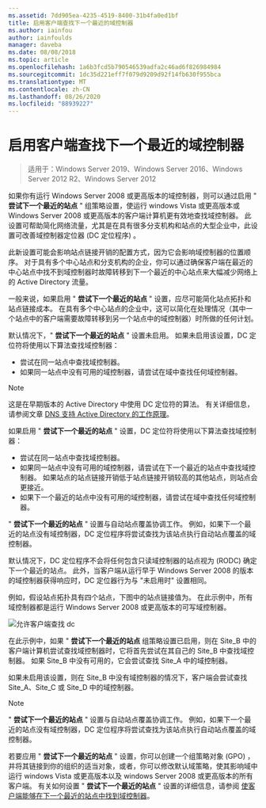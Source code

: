 ```yaml
---
ms.assetid: 7dd905ea-4235-4519-8400-31b4fa0ed1bf
title: 启用客户端查找下一个最近的域控制器
ms.author: iainfou
author: iainfoulds
manager: daveba
ms.date: 08/08/2018
ms.topic: article
ms.openlocfilehash: 1a6b3fcd5b790546539adfa2c46ad6f826984984
ms.sourcegitcommit: 1dc35d221eff7f079d9209d92f14fb630f955bca
ms.translationtype: MT
ms.contentlocale: zh-CN
ms.lasthandoff: 08/26/2020
ms.locfileid: "88939227"
---
```

# <a name="enabling-clients-to-locate-the-next-closest-domain-controller"></a>启用客户端查找下一个最近的域控制器

> 适用于：Windows Server 2019、Windows Server 2016、Windows Server 2012 R2、Windows Server 2012

如果你有运行 Windows Server 2008 或更高版本的域控制器，则可以通过启用 " **尝试下一个最近的站点** " 组策略设置，使运行 windows Vista 或更高版本或 Windows Server 2008 或更高版本的客户端计算机更有效地查找域控制器。 此设置可帮助简化网络流量，尤其是在具有很多分支机构和站点的大型企业中，此设置可改善域控制器定位器 (DC 定位程序) 。

此新设置可能会影响站点链接开销的配置方式，因为它会影响域控制器的位置顺序。 对于具有多个中心站点和分支机构的企业，你可以通过确保客户端在最近的中心站点中找不到域控制器时故障转移到下一个最近的中心站点来大幅减少网络上的 Active Directory 流量。

一般来说，如果启用 " **尝试下一个最近的站点** " 设置，应尽可能简化站点拓扑和站点链接成本。 在具有多个中心站点的企业中，这可以简化在处理情况（其中一个站点中的客户端需要故障转移到另一个站点中的域控制器）时所做的任何计划。

默认情况下，" **尝试下一个最近的站点** " 设置未启用。 如果未启用该设置，DC 定位符将使用以下算法查找域控制器：

- 尝试在同一站点中查找域控制器。
- 如果同一站点中没有可用的域控制器，请尝试在域中查找任何域控制器。

> [!NOTE]
> 这是在早期版本的 Active Directory 中使用 DC 定位符的算法。 有关详细信息，请参阅文章 [DNS 支持 Active Directory 的工作原理](/previous-versions/windows/it-pro/windows-server-2003/cc759550(v=ws.10))。

如果启用 " **尝试下一个最近的站点** " 设置，DC 定位符将使用以下算法查找域控制器：

- 尝试在同一站点中查找域控制器。
- 如果同一站点中没有可用的域控制器，请尝试在下一个最近的站点中查找域控制器。 如果站点的站点链接开销低于站点链接开销较高的其他站点，则站点会更接近。
- 如果下一个最近的站点中没有可用的域控制器，请尝试在域中查找任何域控制器。

" **尝试下一个最近的站点** " 设置与自动站点覆盖协调工作。 例如，如果下一个最近的站点没有域控制器，DC 定位程序将尝试查找为该站点执行自动站点覆盖的域控制器。

默认情况下，DC 定位程序不会将任何包含只读域控制器的站点视为 (RODC) 确定下一个最近的站点。 此外，当客户端从运行早于 Windows Server 2008 的版本的域控制器获得响应时，DC 定位器行为与 "未启用时" 设置相同。

例如，假设站点拓扑具有四个站点，下图中的站点链接值为。 在此示例中，所有域控制器都是运行 Windows Server 2008 或更高版本的可写域控制器。

![允许客户端查找 dc](media/Enabling-Clients-to-Locate-the-Next-Closest-Domain-Controller/beff4087-fb2a-463b-96ac-d440a9e29b75.gif)

在此示例中，如果 " **尝试下一个最近的站点** 组策略设置已启用，则在 Site_B 中的客户端计算机尝试查找域控制器时，它将首先尝试在其自己的 Site_B 中查找域控制器。 如果 Site_B 中没有可用的，它会尝试查找 Site_A 中的域控制器。

如果未启用该设置，则在 Site_B 中没有域控制器的情况下，客户端会尝试查找 Site_A、Site_C 或 Site_D 中的域控制器。

> [!NOTE]
> " **尝试下一个最近的站点** " 设置与自动站点覆盖协调工作。 例如，如果下一个最近的站点没有域控制器，DC 定位程序将尝试查找为该站点执行自动站点覆盖的域控制器。

若要应用 " **尝试下一个最近的站点** " 设置，你可以创建一个组策略对象 (GPO) ，并将其链接到你的组织的适当对象，或者，你可以修改默认域策略，使其影响域中运行 windows Vista 或更高版本以及 windows Server 2008 或更高版本的所有客户端。 有关如何设置 " **尝试下一个最近的站点** " 设置的详细信息，请参阅 [使客户端能够在下一个最近的站点中找到域控制器](/previous-versions/windows/it-pro/windows-server-2008-r2-and-2008/cc772592(v=ws.10))。
